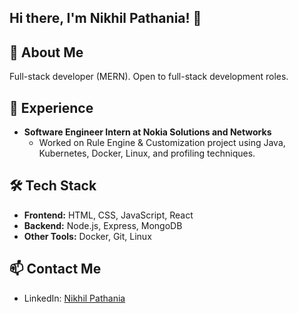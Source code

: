 ## Hi there, I'm Nikhil Pathania! 👋

## 🚀 About Me
Full-stack developer (MERN). 
Open to full-stack development roles.

## 💼 Experience
- **Software Engineer Intern at Nokia Solutions and Networks**  
   - Worked on Rule Engine & Customization project using Java, Kubernetes, Docker, Linux, and profiling techniques.

## 🛠️ Tech Stack
- **Frontend:** HTML, CSS, JavaScript, React
- **Backend:** Node.js, Express, MongoDB
- **Other Tools:** Docker, Git, Linux

## 📫 Contact Me
- LinkedIn: [Nikhil Pathania](https://www.linkedin.com/in/nikhil-pathania3/)

